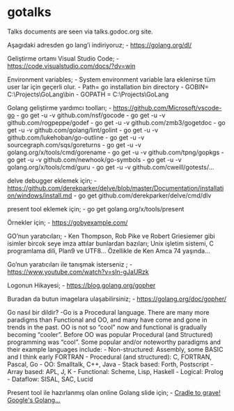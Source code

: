 # gotalks
Talks documents are seen via talks.godoc.org site.

Aşagıdaki adresden go lang’i indiriyoruz;
    - https://golang.org/dl/

Geliştirme ortamı Visual Studio Code;
    - https://code.visualstudio.com/docs/?dv=win

Environment variables;
    - System environment variable lara eklenirse tüm user lar için geçerli olur.
    - Path= go installation bin directory
    - GOBIN= C:\Projects\GoLang\bin
    - GOPATH = C:\Projects\GoLang

Golang geliştirme yardımcı toolları;
    - https://github.com/Microsoft/vscode-go
    - go get -u -v github.com/nsf/gocode
    - go get -u -v github.com/rogpeppe/godef
    - go get -u -v github.com/zmb3/gogetdoc
    - go get -u -v github.com/golang/lint/golint
    - go get -u -v github.com/lukehoban/go-outline
    - go get -u -v sourcegraph.com/sqs/goreturns
    - go get -u -v golang.org/x/tools/cmd/gorename
    - go get -u -v github.com/tpng/gopkgs
    - go get -u -v github.com/newhook/go-symbols
    - go get -u -v golang.org/x/tools/cmd/guru
    - go get -u -v github.com/cweill/gotests/...

delve debugger eklemek için;
    - https://github.com/derekparker/delve/blob/master/Documentation/installation/windows/install.md
    - go get github.com/derekparker/delve/cmd/dlv

present tool eklemek için;
    - go get golang.org/x/tools/present

Örnekler için;
    - https://gobyexample.com/

GO’nun yaratıcıları;
    - Ken Thompson, Rob Pike ve Robert Griesiemer gibi isimler bircok seye imza attılar bunlardan bazıları; Unix işletim sistemi, C programlama dili, Plan9 ve UTF8... Özellikle de Ken Amca 74 yaşında...

Go’nun yaratıcıları ile tanışmak isterseniz ;
    - https://www.youtube.com/watch?v=sln-gJaURzk

Logonun Hikayesi;
    - https://blog.golang.org/gopher

Buradan da butun imagelara ulaşabilirsiniz;
    - https://golang.org/doc/gopher/

Go nasıl bir dildir?
    -Go is a Procedural language. There are many more paradigms than Functional and OO, and many have come and gone in trends in the past. OO is not so “cool” now and functional is gradually becoming “cooler”. Before OO was popular Procedural (and Structured) programming was “cool”. Some popular and/or noteworthy paradigms and their example languages include:
    - Non-structured: Assembly, some BASIC and I think early FORTRAN
    - Procedural (and structured): C, FORTRAN, Pascal, Go
    - OO: Smalltalk, C++, Java
    - Stack based: Forth, Postscript
    - Array based: APL, J, K
    - Functional: Scheme, Lisp, Haskell
    - Logical: Prolog
    - Dataflow: SISAL, SAC, Lucid

Present tool ile hazırlanmış olan online Golang slide için;
    - [Cradle to grave! Google's Golang...](http://talks.godoc.org/github.com/GoodGun/gotalks/src/cradle-to-grave-go/presentation.slide)
